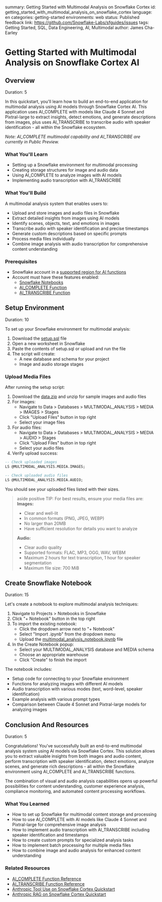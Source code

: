 summary: Getting Started with Multimodal Analysis on Snowflake Cortex
id: getting_started_with_multimodal_analysis_on_snowflake_cortex
language: en
categories: getting-started
environments: web
status: Published
feedback link: https://github.com/Snowflake-Labs/sfguides/issues
tags: Getting Started, SQL, Data Engineering, AI, Multimodal
author: James Cha-Earley

# Getting Started with Multimodal Analysis on Snowflake Cortex AI
<!-- ------------------------ -->
## Overview

Duration: 5

In this quickstart, you'll learn how to build an end-to-end application for multimodal analysis using AI models through Snowflake Cortex AI. This application uses AI_COMPLETE with models like Claude 4 Sonnet and Pixtral-large to extract insights, detect emotions, and generate descriptions from images, plus uses AI_TRANSCRIBE to transcribe audio with speaker identification - all within the Snowflake ecosystem.

*Note: AI_COMPLETE multimodal capability and AI_TRANSCRIBE are currently in Public Preview.*

### What You'll Learn
- Setting up a Snowflake environment for multimodal processing
- Creating storage structures for image and audio data
- Using AI_COMPLETE to analyze images with AI models
- Implementing audio transcription with AI_TRANSCRIBE

### What You'll Build
A multimodal analysis system that enables users to:
- Upload and store images and audio files in Snowflake
- Extract detailed insights from images using AI models
- Identify scenes, objects, text, and emotions in images
- Transcribe audio with speaker identification and precise timestamps
- Generate custom descriptions based on specific prompts
- Process media files individually
- Combine image analysis with audio transcription for comprehensive content understanding

### Prerequisites
- Snowflake account in a [supported region for AI functions](https://docs.snowflake.com/en/user-guide/snowflake-cortex/llm-functions#label-cortex-llm-availability)
- Account must have these features enabled:
  - [Snowflake Notebooks](https://docs.snowflake.com/en/user-guide/ui-snowsight/notebooks)
  - [AI_COMPLETE Function](https://docs.snowflake.com/en/sql-reference/functions/ai_complete)
  - [AI_TRANSCRIBE Function](https://docs.snowflake.com/en/sql-reference/functions/ai-transcribe)

<!-- ------------------------ -->
## Setup Environment

Duration: 10

To set up your Snowflake environment for multimodal analysis:

1. Download the [setup.sql](https://github.com/Snowflake-Labs/sfguide-getting-started-with-multimodal-analysis-with-anthropic-snowflake-cortex/blob/main/setup.sql) file
2. Open a new worksheet in Snowflake
3. Paste the contents of setup.sql or upload and run the file
4. The script will create:
   - A new database and schema for your project
   - Image and audio storage stages

### Upload Media Files

After running the setup script:

1. Download the [data.zip](https://github.com/Snowflake-Labs/sfguide-getting-started-with-multimodal-analysis-with-anthropic-snowflake-cortex/blob/main/data/data.zip) and unzip for sample images and audio files
2. For images:
   - Navigate to Data > Databases > MULTIMODAL_ANALYSIS > MEDIA > IMAGES > Stages
   - Click "Upload Files" button in top right
   - Select your image files
3. For audio files:
   - Navigate to Data > Databases > MULTIMODAL_ANALYSIS > MEDIA > AUDIO > Stages
   - Click "Upload Files" button in top right
   - Select your audio files
4. Verify upload success:

```sql
-- Check uploaded images
LS @MULTIMODAL_ANALYSIS.MEDIA.IMAGES;

-- Check uploaded audio files
LS @MULTIMODAL_ANALYSIS.MEDIA.AUDIO;
```

You should see your uploaded files listed with their sizes.

> aside positive
> TIP: For best results, ensure your media files are:
> **Images:**
> - Clear and well-lit
> - In common formats (PNG, JPEG, WEBP)
> - No larger than 20MB
> - Have sufficient resolution for details you want to analyze
> 
> **Audio:**
> - Clear audio quality
> - Supported formats: FLAC, MP3, OGG, WAV, WEBM
> - Maximum 2 hours for text transcription, 1 hour for speaker segmentation
> - Maximum file size: 700 MiB

<!-- ------------------------ -->
## Create Snowflake Notebook

Duration: 15

Let's create a notebook to explore multimodal analysis techniques:

1. Navigate to Projects > Notebooks in Snowflake
2. Click "+ Notebook" button in the top right
3. To import the existing notebook:
   * Click the dropdown arrow next to "+ Notebook" 
   * Select "Import .ipynb" from the dropdown menu
   * Upload the [multimodal_analysis_notebook.ipynb](https://github.com/Snowflake-Labs/sfguide-getting-started-with-multimodal-analysis-with-anthropic-snowflake-cortex/blob/main/multimodal_analysis_notebook.ipynb) file
4. In the Create Notebook popup:
   * Select your MULTIMODAL_ANALYSIS database and MEDIA schema
   * Choose an appropriate warehouse
   * Click "Create" to finish the import

The notebook includes:
- Setup code for connecting to your Snowflake environment
- Functions for analyzing images with different AI models
- Audio transcription with various modes (text, word-level, speaker identification)
- Example analysis with various prompt types
- Comparison between Claude 4 Sonnet and Pixtral-large models for analyzing images

<!-- ------------------------ -->
## Conclusion And Resources

Duration: 5

Congratulations! You've successfully built an end-to-end multimodal analysis system using AI models via Snowflake Cortex. This solution allows you to extract valuable insights from both images and audio content, perform transcription with speaker identification, detect emotions, analyze scenes, and generate rich descriptions - all within the Snowflake environment using AI_COMPLETE and AI_TRANSCRIBE functions.

The combination of visual and audio analysis capabilities opens up powerful possibilities for content understanding, customer experience analysis, compliance monitoring, and automated content processing workflows.

### What You Learned
- How to set up Snowflake for multimodal content storage and processing
- How to use AI_COMPLETE with AI models like Claude 4 Sonnet and Pixtral-large for comprehensive image analysis
- How to implement audio transcription with AI_TRANSCRIBE including speaker identification and timestamps
- How to create custom prompts for specialized analysis tasks
- How to implement batch processing for multiple media files
- How to combine image and audio analysis for enhanced content understanding

### Related Resources
- [AI_COMPLETE Function Reference](https://docs.snowflake.com/en/sql-reference/functions/ai_complete)
- [AI_TRANSCRIBE Function Reference](https://docs.snowflake.com/en/sql-reference/functions/ai-transcribe)
- [Anthropic Tool Use on Snowflake Cortex Quickstart](https://quickstarts.snowflake.com/guide/getting-started-with-tool-use-on-cortex-and-anthropic-claude/index.html?index=..%2F..index#0)
- [Anthropic RAG on Snowflake Cortex Quickstart](https://quickstarts.snowflake.com/guide/getting_started_with_anthropic_on_snowflake_cortex/index.html?index=..%2F..index#0)
